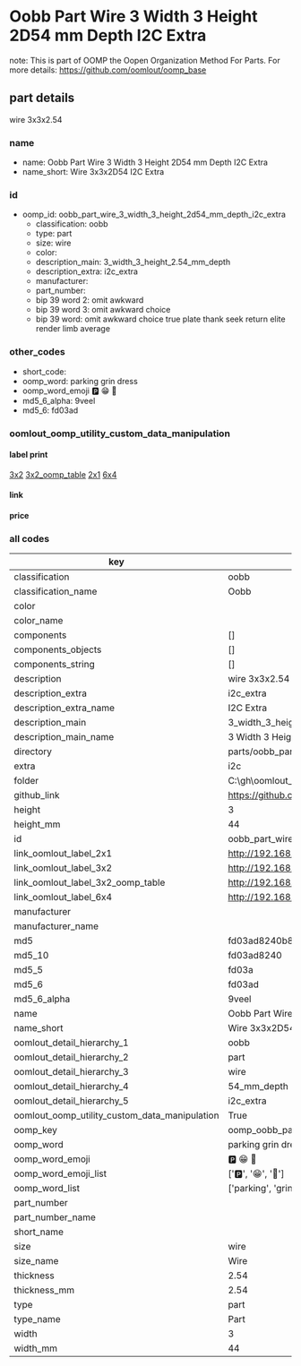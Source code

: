 # Oobb Part Wire 3 Width 3 Height 2D54 mm Depth I2C Extra  

note: This is part of OOMP the Oopen Organization Method For Parts. For more details: https://github.com/oomlout/oomp_base

##  part details
  



wire 3x3x2.54



### name
* name: Oobb Part Wire 3 Width 3 Height 2D54 mm Depth I2C Extra
* name_short: Wire 3x3x2D54 I2C Extra
### id
* oomp_id: oobb_part_wire_3_width_3_height_2d54_mm_depth_i2c_extra
  * classification: oobb
  * type: part
  * size: wire
  * color: 
  * description_main: 3_width_3_height_2.54_mm_depth
  * description_extra: i2c_extra
  * manufacturer: 
  * part_number: 
  * bip 39 word 2: omit awkward
  * bip 39 word 3: omit awkward choice
  * bip 39 word: omit awkward choice true plate thank seek return elite render limb average

### other_codes
* short_code: 
* oomp_word: parking grin dress
* oomp_word_emoji :parking: :grin: :dress:
* md5_6_alpha: 9veel
* md5_6: fd03ad






### oomlout_oomp_utility_custom_data_manipulation
#### label print
[3x2](http://192.168.1.245:1112/?label=oomp%209veel)
[3x2_oomp_table](http://192.168.1.108:1112/?label=oomp%209veel)
[2x1](http://192.168.1.242:1112/?label=oomp%209veel)
[6x4](http://192.168.1.55:1112/?label=oomp%209veel)    

#### link

                              

#### price







### all codes 
| key | value |  
| --- | --- |  
| classification | oobb |  
| classification_name | Oobb |  
| color |  |  
| color_name |  |  
| components | [] |  
| components_objects | [] |  
| components_string | [] |  
| description | wire 3x3x2.54 |  
| description_extra | i2c_extra |  
| description_extra_name | I2C Extra |  
| description_main | 3_width_3_height_2.54_mm_depth |  
| description_main_name | 3 Width 3 Height 2.54 mm Depth |  
| directory | parts/oobb_part_wire_3_width_3_height_2d54_mm_depth_i2c_extra |  
| extra | i2c |  
| folder | C:\gh\oomlout_oobb_version_4_generated_parts\parts\oobb_part_wire_3_width_3_height_2d54_mm_depth_i2c_extra |  
| github_link | https://github.com/oomlout/oomlout_oomp_part_src/tree/main/parts/oobb_part_wire_3_width_3_height_2d54_mm_depth_i2c_extra |  
| height | 3 |  
| height_mm | 44 |  
| id | oobb_part_wire_3_width_3_height_2d54_mm_depth_i2c_extra |  
| link_oomlout_label_2x1 | http://192.168.1.242:1112/?label=oomp%209veel |  
| link_oomlout_label_3x2 | http://192.168.1.245:1112/?label=oomp%209veel |  
| link_oomlout_label_3x2_oomp_table | http://192.168.1.108:1112/?label=oomp%209veel |  
| link_oomlout_label_6x4 | http://192.168.1.55:1112/?label=oomp%209veel |  
| manufacturer |  |  
| manufacturer_name |  |  
| md5 | fd03ad8240b838637f531e94504434d3 |  
| md5_10 | fd03ad8240 |  
| md5_5 | fd03a |  
| md5_6 | fd03ad |  
| md5_6_alpha | 9veel |  
| name | Oobb Part Wire 3 Width 3 Height 2D54 mm Depth I2C Extra |  
| name_short | Wire 3x3x2D54 I2C Extra |  
| oomlout_detail_hierarchy_1 | oobb |  
| oomlout_detail_hierarchy_2 | part |  
| oomlout_detail_hierarchy_3 | wire |  
| oomlout_detail_hierarchy_4 | 54_mm_depth |  
| oomlout_detail_hierarchy_5 | i2c_extra |  
| oomlout_oomp_utility_custom_data_manipulation | True |  
| oomp_key | oomp_oobb_part_wire_3_width_3_height_2d54_mm_depth_i2c_extra |  
| oomp_word | parking grin dress |  
| oomp_word_emoji | :parking: :grin: :dress: |  
| oomp_word_emoji_list | [':parking:', ':grin:', ':dress:'] |  
| oomp_word_list | ['parking', 'grin', 'dress'] |  
| part_number |  |  
| part_number_name |  |  
| short_name |  |  
| size | wire |  
| size_name | Wire |  
| thickness | 2.54 |  
| thickness_mm | 2.54 |  
| type | part |  
| type_name | Part |  
| width | 3 |  
| width_mm | 44 |  
